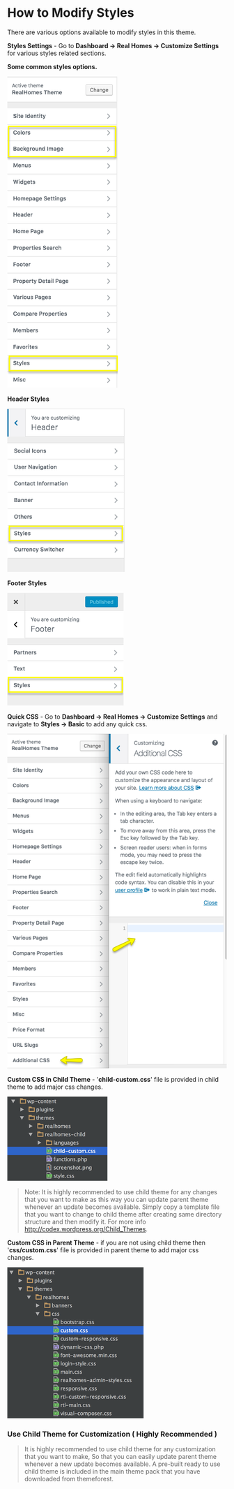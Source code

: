 # How to Modify Styles

There are various options available to modify styles in this theme.

**Styles Settings** - Go to **Dashboard → Real Homes → Customize Settings** for various styles related sections. 

**Some common styles options.**

![Real Homes Documentation](images/customize-theme/custimize-1.png)

**Header Styles**

![Real Homes Documentation](images/customize-theme/custimize-2.png)

**Footer Styles**

![Real Homes Documentation](images/customize-theme/custimize-3.png)

**Quick CSS** - Go to **Dashboard → Real Homes → Customize Settings** and navigate to **Styles → Basic** to add any quick css.

![Real Homes Documentation](images/customize-theme/customize-4.png)

**Custom CSS in Child Theme** - '**child-custom.css**' file is provided in child theme to add major css changes. 

![Real Homes Documentation](images/customize-theme/ct-7.png)

> Note: It is highly recommended to use child theme for any changes that you want to make as this way you can update parent theme whenever an update becomes available. Simply copy a template file that you want to change to child theme after creating same directory structure and then modify it. For more info http://codex.wordpress.org/Child_Themes.

**Custom CSS in Parent Theme** - if you are not using child theme then '**css/custom.css**' file is provided in parent theme to add major css changes. 

![Real Homes Documentation](images/customize-theme/ct-8.png)

### Use Child Theme for Customization ( Highly Recommended )

> It is highly recommended to use child theme for any customization that you want to make, So that you can easily update parent theme whenever a new update becomes available. A pre-built ready to use child theme is included in the main theme pack that you have downloaded from themeforest.

